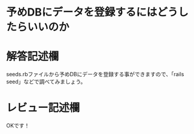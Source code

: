 # 予めDBにデータを登録するにはどうしたらいいのか
# 解答記述欄
seeds.rbファイルから予めDBにデータを登録する事ができますので、「rails seed」などで調べてみましょう。






# レビュー記述欄  
OKです！